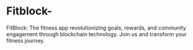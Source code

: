 # Fitblock-
FitBlock: The fitness app revolutionizing goals, rewards, and community engagement through blockchain technology. Join us and transform your fitness journey.
